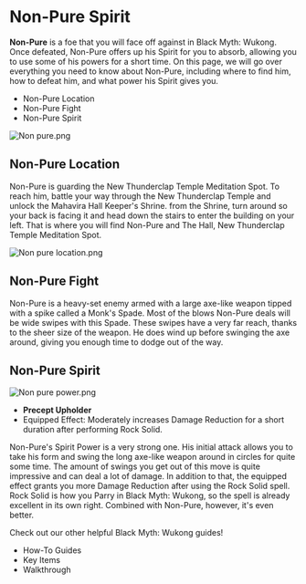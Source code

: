 # Non-Pure Spirit

**Non-Pure** is a foe that you will face off against in Black Myth: Wukong. Once defeated, Non-Pure offers up his Spirit for you to absorb, allowing you to use some of his powers for a short time. On this page, we will go over everything you need to know about Non-Pure, including where to find him, how to defeat him, and what power his Spirit gives you. 

  * Non-Pure Location
  * Non-Pure Fight
  * Non-Pure Spirit

![Non pure.png](https://oyster.ignimgs.com/mediawiki/apis.ign.com/black-myth-wukong/2/2c/Non_pure.png)

## Non-Pure Location

Non-Pure is guarding the New Thunderclap Temple Meditation Spot. To reach him, battle your way through the New Thunderclap Temple and unlock the Mahavira Hall Keeper's Shrine. from the Shrine, turn around so your back is facing it and head down the stairs to enter the building on your left. That is where you will find Non-Pure and The Hall, New Thunderclap Temple Meditation Spot. 

![Non pure location.png](https://oyster.ignimgs.com/mediawiki/apis.ign.com/black-myth-wukong/8/81/Non_pure_location.png)

## Non-Pure Fight

Non-Pure is a heavy-set enemy armed with a large axe-like weapon tipped with a spike called a Monk's Spade. Most of the blows Non-Pure deals will be wide swipes with this Spade. These swipes have a very far reach, thanks to the sheer size of the weapon. He does wind up before swinging the axe around, giving you enough time to dodge out of the way. 

## Non-Pure Spirit

![Non pure power.png](https://oyster.ignimgs.com/mediawiki/apis.ign.com/black-myth-wukong/c/c6/Non_pure_power.png)

  * **Precept Upholder**
  * Equipped Effect: Moderately increases Damage Reduction for a short duration after performing Rock Solid. 

Non-Pure's Spirit Power is a very strong one. His initial attack allows you to take his form and swing the long axe-like weapon around in circles for quite some time. The amount of swings you get out of this move is quite impressive and can deal a lot of damage. In addition to that, the equipped effect grants you more Damage Reduction after using the Rock Solid spell. Rock Solid is how you Parry in Black Myth: Wukong, so the spell is already excellent in its own right. Combined with Non-Pure, however, it's even better. 

Check out our other helpful Black Myth: Wukong guides! 

  * How-To Guides
  * Key Items
  * Walkthrough

